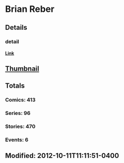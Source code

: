 # Brian  Reber 
## Details
### detail
#### [Link](http://marvel.com/comics/creators/582/brian_reber?utm_campaign=apiRef&utm_source=225578a89fc76f3d20fbffda5d17a88d)
## [Thumbnail](http://i.annihil.us/u/prod/marvel/i/mg/b/40/image_not_available.jpg)
## Totals
### Comics: 413
### Series: 96
### Stories: 470
### Events: 6
## Modified: 2012-10-11T11:11:51-0400